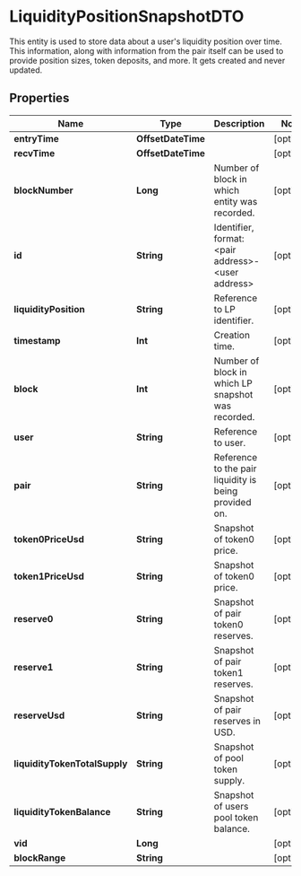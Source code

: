 

# LiquidityPositionSnapshotDTO

This entity is used to store data about a user's liquidity position over time. This information, along with information from the pair itself can be used to provide position sizes, token deposits, and more. It gets created and never updated.

## Properties

Name | Type | Description | Notes
------------ | ------------- | ------------- | -------------
**entryTime** | **OffsetDateTime** |  |  [optional]
**recvTime** | **OffsetDateTime** |  |  [optional]
**blockNumber** | **Long** | Number of block in which entity was recorded. |  [optional]
**id** | **String** | Identifier, format: &lt;pair address&gt;-&lt;user address&gt; |  [optional]
**liquidityPosition** | **String** | Reference to LP identifier. |  [optional]
**timestamp** | **Int** | Creation time. |  [optional]
**block** | **Int** | Number of block in which LP snapshot was recorded. |  [optional]
**user** | **String** | Reference to user. |  [optional]
**pair** | **String** | Reference to the pair liquidity is being provided on. |  [optional]
**token0PriceUsd** | **String** | Snapshot of token0 price. |  [optional]
**token1PriceUsd** | **String** | Snapshot of token0 price. |  [optional]
**reserve0** | **String** | Snapshot of pair token0 reserves. |  [optional]
**reserve1** | **String** | Snapshot of pair token1 reserves. |  [optional]
**reserveUsd** | **String** | Snapshot of pair reserves in USD. |  [optional]
**liquidityTokenTotalSupply** | **String** | Snapshot of pool token supply. |  [optional]
**liquidityTokenBalance** | **String** | Snapshot of users pool token balance. |  [optional]
**vid** | **Long** |  |  [optional]
**blockRange** | **String** |  |  [optional]



